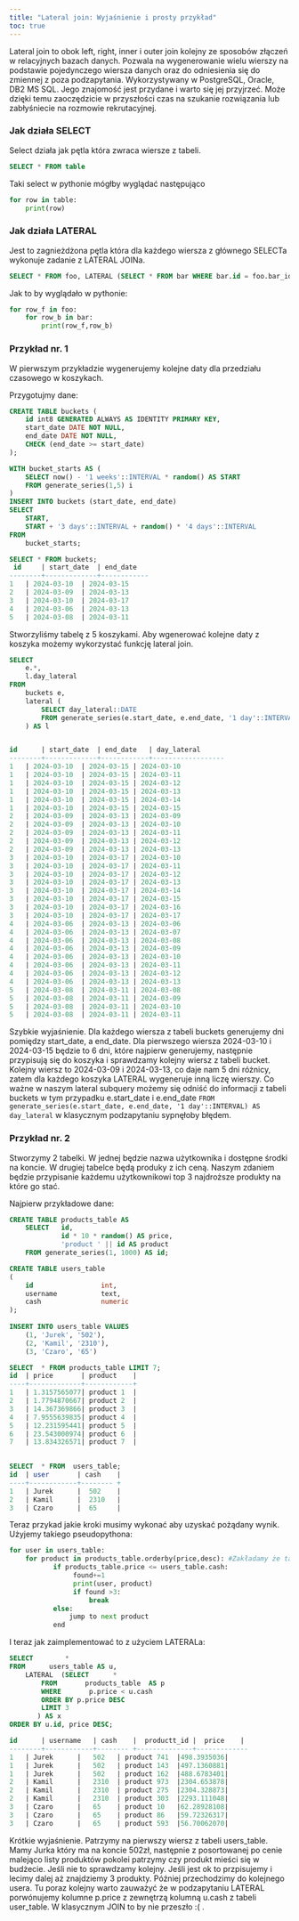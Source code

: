 ```yaml
---
title: "Lateral join: Wyjaśnienie i prosty przykład"
toc: true
---
```


Lateral join to obok left, right, inner i outer join kolejny ze sposobów złączeń w relacyjnych bazach danych. Pozwala na wygenerowanie wielu wierszy na podstawie pojedynczego wiersza danych oraz do odniesienia się do zmiennej z poza podzapytania. Wykorzystywany w PostgreSQL, Oracle, DB2  MS SQL. Jego znajomość jest przydane i warto się jej przyjrzeć. Może dzięki temu zaoczędzicie w przyszłości czas na szukanie rozwiązania lub zabłyśniecie na rozmowie rekrutacyjnej.


### Jak działa SELECT

Select działa jak pętla która zwraca wiersze z tabeli.

```sql
SELECT * FROM table
```
Taki select w pythonie mógłby wyglądać następująco

```python
for row in table:
    print(row)
```


### Jak działa LATERAL

Jest to zagnieżdżona pętla która dla każdego wiersza z głównego SELECTa wykonuje zadanie z LATERAL JOINa.

```sql
SELECT * FROM foo, LATERAL (SELECT * FROM bar WHERE bar.id = foo.bar_id) ss;
```

Jak to by wyglądało w pythonie:

```python
for row_f in foo:
    for row_b in bar:
        print(row_f,row_b)
```


### Przykład nr. 1

W pierwszym przykładzie wygenerujemy kolejne daty dla przedziału czasowego w koszykach.

Przygotujmy dane:

```sql
CREATE TABLE buckets (
    id int8 GENERATED ALWAYS AS IDENTITY PRIMARY KEY,
    start_date DATE NOT NULL,
    end_date DATE NOT NULL,
    CHECK (end_date >= start_date)
);
```

```sql
WITH bucket_starts AS (
    SELECT now() - '1 weeks'::INTERVAL * random() AS START
    FROM generate_series(1,5) i
)
INSERT INTO buckets (start_date, end_date)
SELECT
    START,
    START + '3 days'::INTERVAL + random() * '4 days'::INTERVAL
FROM
    bucket_starts;
```

```sql
SELECT * FROM buckets;
 id     | start_date  | end_date  
--------+-------------+------------
1	| 2024-03-10  | 2024-03-15
2	| 2024-03-09  | 2024-03-13
3	| 2024-03-10  | 2024-03-17
4	| 2024-03-06  | 2024-03-13
5	| 2024-03-08  | 2024-03-11
```

Stworzyliśmy tabelę z 5 koszykami. Aby wgenerować kolejne daty z koszyka możemy wykorzystać funkcję lateral join.

```sql
SELECT
    e.*,
    l.day_lateral
FROM
    buckets e,
    lateral (
        SELECT day_lateral::DATE
        FROM generate_series(e.start_date, e.end_date, '1 day'::INTERVAL) AS day_lateral
    ) AS l


id      | start_date  | end_date   | day_lateral      
--------+-------------+------------+------------------
1	| 2024-03-10  |	2024-03-15 | 2024-03-10
1	| 2024-03-10  |	2024-03-15 | 2024-03-11
1	| 2024-03-10  |	2024-03-15 | 2024-03-12
1	| 2024-03-10  |	2024-03-15 | 2024-03-13
1	| 2024-03-10  |	2024-03-15 | 2024-03-14
1	| 2024-03-10  |	2024-03-15 | 2024-03-15
2	| 2024-03-09  |	2024-03-13 | 2024-03-09
2	| 2024-03-09  |	2024-03-13 | 2024-03-10
2	| 2024-03-09  |	2024-03-13 | 2024-03-11
2	| 2024-03-09  |	2024-03-13 | 2024-03-12
2	| 2024-03-09  |	2024-03-13 | 2024-03-13
3	| 2024-03-10  |	2024-03-17 | 2024-03-10
3	| 2024-03-10  |	2024-03-17 | 2024-03-11
3	| 2024-03-10  |	2024-03-17 | 2024-03-12
3	| 2024-03-10  |	2024-03-17 | 2024-03-13
3	| 2024-03-10  |	2024-03-17 | 2024-03-14
3	| 2024-03-10  |	2024-03-17 | 2024-03-15
3	| 2024-03-10  |	2024-03-17 | 2024-03-16
3	| 2024-03-10  |	2024-03-17 | 2024-03-17
4	| 2024-03-06  |	2024-03-13 | 2024-03-06
4	| 2024-03-06  |	2024-03-13 | 2024-03-07
4	| 2024-03-06  |	2024-03-13 | 2024-03-08
4	| 2024-03-06  |	2024-03-13 | 2024-03-09
4	| 2024-03-06  |	2024-03-13 | 2024-03-10
4	| 2024-03-06  |	2024-03-13 | 2024-03-11
4	| 2024-03-06  |	2024-03-13 | 2024-03-12
4	| 2024-03-06  |	2024-03-13 | 2024-03-13
5	| 2024-03-08  |	2024-03-11 | 2024-03-08
5	| 2024-03-08  |	2024-03-11 | 2024-03-09
5	| 2024-03-08  |	2024-03-11 | 2024-03-10
5	| 2024-03-08  |	2024-03-11 | 2024-03-11
```

Szybkie wyjaśnienie. Dla każdego wiersza z tabeli buckets generujemy dni pomiędzy start_date, a end_date. Dla pierwszego wiersza 2024-03-10 i 2024-03-15 będzie to 6 dni, które najpierw generujemy, następnie przypisują się do koszyka i sprawdzamy kolejny wiersz z tabeli bucket. Kolejny wiersz to 2024-03-09 i 2024-03-13, co daje nam 5 dni różnicy, zatem dla każdego koszyka LATERAL wygeneruje inną liczę wierszy.  Co ważne w naszym lateral subquery możemy się odniść do informacji z tabeli buckets w tym przypadku e.start_date i e.end_date `FROM generate_series(e.start_date, e.end_date, '1 day'::INTERVAL) AS day_lateral` w klasycznym podzapytaniu sypnęłoby błędem. 


### Przykład nr. 2

Stworzymy 2 tabelki. W jednej będzie nazwa użytkownika i dostępne środki na koncie. W drugiej tabelce będą produky z ich ceną. Naszym zdaniem będzie przypisanie każdemu użytkownikowi top 3 najdroższe produkty na które go stać. 

Najpierw przykładowe dane:

```sql
CREATE TABLE products_table AS
    SELECT   id,
             id * 10 * random() AS price,
             'product ' || id AS product
    FROM generate_series(1, 1000) AS id;
```

```sql
CREATE TABLE users_table
(
    id                 int,
    username           text,
    cash               numeric
);
 
INSERT INTO users_table VALUES
    (1, 'Jurek', '502'),
    (2, 'Kamil', '2310'),
    (3, 'Czaro', '65')
```

```sql
SELECT  * FROM products_table LIMIT 7;
id  | price       | product    |    
----+-------------+------------+
1   | 1.3157565077| product 1  |
2   | 1.7794870667| product 2  |
3   | 14.367369866| product 3  |
4   | 7.9555639835| product 4  |
5   | 12.231595441| product 5  |
6   | 23.543000974| product 6  |
7   | 13.834326571| product 7  |
					 		 
```

```sql
SELECT  * FROM  users_table;
id  | user       | cash    |    
----+------------+-------- +
1   | Jurek      |  502    |
2   | Kamil      |  2310   |
3   | Czaro      |  65     |
```

Teraz przykad jakie kroki musimy wykonać aby uzyskać pożądany wynik. Użyjemy takiego pseudopythona:

```python
for user in users_table:
    for product in products_table.orderby(price,desc): #Zakładamy że tak wyglądałaby posortowana tabela z produktami
           if products_table.price <= users_table.cash:
                found+=1
                print(user, product)
                if found >3:
                    break
           else:
               jump to next product
           end
```

I teraz jak zaimplementować to z użyciem LATERALa:

```sql
SELECT        *
FROM      users_table AS u,
    LATERAL  (SELECT      *
        FROM       products_table  AS p
        WHERE       p.price < u.cash
        ORDER BY p.price DESC
        LIMIT 3
       ) AS x
ORDER BY u.id, price DESC;

id      | username   | cash    |  productt_id |  price    |   
--------+------------+-------- +--------------+-------------
1	| Jurek	     |   502   | product 741  |498.3935036|
1	| Jurek	     |   502   | product 143  |497.1360881|
1	| Jurek	     |   502   | product 162  |488.6783401|
2	| Kamil	     |   2310  | product 973  |2304.653878|
2	| Kamil	     |   2310  | product 275  |2304.328873|
2	| Kamil	     |   2310  | product 303  |2293.111048|
3	| Czaro	     |   65    | product 10   |62.28928108|
3	| Czaro	     |   65    | product 86   |59.72326317|
3	| Czaro	     |   65    | product 593  |56.70062070|
```

Krótkie wyjaśnienie. Patrzymy na pierwszy wiersz z tabeli users_table. Mamy Jurka który ma na koncie 502zł, następnie z posortowanej po cenie malejąco listy produktów pokolei patrzymy czy produkt mieści się w budżecie. Jeśli nie to sprawdzamy kolejny. Jeśli jest ok to przpisujemy i lecimy dalej aż znajdziemy 3 produkty. Później przechodzimy do kolejnego usera. Tu poraz kolejny warto zauważyć że w podzapytaniu LATERAL porwónujemy kolumne p.price z zewnętrzą kolumną u.cash z tabeli user_table. W klasycznym JOIN to by nie przeszło :( .





